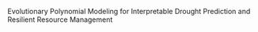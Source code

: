 Evolutionary Polynomial Modeling for Interpretable Drought Prediction and Resilient Resource Management
